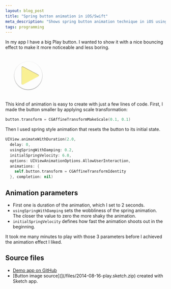 ```yaml
---
layout: blog_post
title: "Spring button animation in iOS/Swift"
meta_description: "Shows spring button animation technique in iOS using Swift language"
tags: programming
---
```


In my app I have a big Play button. I wanted to show it with a nice bouncing effect to make it more noticeable and less boring.

<div class='isTextCentered'>
  <img width='144' class='isTextCentered' src='/image/blog/2014-08-16-spring-style-animation-in-ios-with-swift.gif' alt='Spring style button animation iOS with Swift'>
</div>

This kind of animation is easy to create with just a few lines of code.
First, I made the button smaller by applying scale transformation:

```swift
button.transform = CGAffineTransformMakeScale(0.1, 0.1)
```
Then I used spring style animation that resets the button to its initial state.

```swift
UIView.animateWithDuration(2.0,
  delay: 0,
  usingSpringWithDamping: 0.2,
  initialSpringVelocity: 6.0,
  options: UIViewAnimationOptions.AllowUserInteraction,
  animations: {
    self.button.transform = CGAffineTransformIdentity
  }, completion: nil)
```

## Animation parameters

* First one is duration of the animation, which I set to 2 seconds.
* `usingSpringWithDamping` sets the wobbliness of the spring animation. The closer the value to zero the more shaky the animation.
* `initialSpringVelocity` defines how fast the animation shoots out in the beginning.

It took me many minutes to play with those 3 parameters before I achieved the animation effect I liked.

## Source files

* [Demo app on GitHub](https://github.com/evgenyneu/bubble-button-animation-ios-swift)
* [Button image source](](/files/2014-08-16-play.sketch.zip) created with Sketch app.





